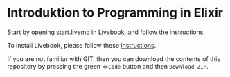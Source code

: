 # Introduktion to Programming in Elixir

Start by opening [start.livemd](start.livemd) in [Livebook](https://livebook.dev), and follow the instructions.

To install Livebook, please follow these [instructions](https://livebook.dev/#install).

If you are not familiar with GIT, then you can download the contents of this repository by pressing the green `<>Code` button and then `Download ZIP`.
